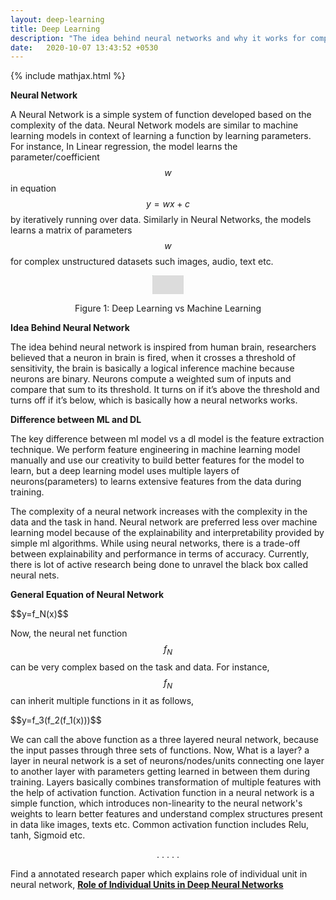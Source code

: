 ```yaml
---
layout: deep-learning
title: Deep Learning
description: "The idea behind neural networks and why it works for complex problems!"
date:   2020-10-07 13:43:52 +0530
---
```

{% include mathjax.html %}

**Neural Network**

A Neural Network is a simple system of function developed based on the complexity of the data. Neural Network models are similar to machine learning models in context of learning a function by learning parameters. For instance, In Linear regression, the model learns the parameter/coefficient $$w$$ in equation $$y=wx+c$$ by iteratively running over data. Similarly in Neural Networks, the models learns a matrix of parameters $$w$$ for complex unstructured datasets such images,
audio, text etc.

<center>
<img src="{{site.url}}/assets/images/resnet/mlvsdl.png" style="zoom: 5%; background-color:#DCDCDC;"  width="1000" height="600" /><br>
<p>Figure 1: Deep Learning vs Machine Learning</p> 
</center>

**Idea Behind Neural Network**

The idea behind neural network is inspired from human brain, researchers believed that a neuron in brain is fired, when it crosses a threshold of sensitivity, the brain is basically a logical inference machine because neurons are binary. Neurons compute a weighted sum of inputs and compare that sum to its threshold. It turns on if it’s above the threshold and turns off if it’s below, which is basically how a neural networks works.

**Difference between ML and DL**

The key difference between ml model vs a dl model is the feature extraction technique. We perform feature engineering in machine learning model manually and use our creativity to build better features for the model to learn, but a deep learning model uses multiple layers of neurons(parameters) to learns extensive features from the data during training.

The complexity of a neural network increases with the complexity in the data and the task in hand. Neural network are preferred less over machine learning model because of the explainability and interpretability provided by simple ml algorithms. While using neural networks, there is a trade-off between explainability 
and performance in terms of accuracy. Currently, there is lot of active research being done to unravel the black box called neural nets.

**General Equation of Neural Network**

<p>$$y=f_N(x)$$</p>

Now, the neural net function $$f_N$$ can be very complex based on the task and data. For instance, $$f_N$$ can inherit 
multiple functions in it as follows,

<p>$$y=f_3(f_2(f_1(x)))$$</p>

We can call the above function as a three layered neural network, because the input passes through three sets of functions. Now, What is a layer? a layer in neural network is a set of neurons/nodes/units connecting one layer to another layer with parameters getting learned in between them during training.
Layers basically combines transformation of multiple features with the help of activation function. Activation function in a neural network
is a simple function, which introduces non-linearity to the neural network's weights to learn better features and understand complex 
structures present in data like images, texts etc. Common activation function includes Relu, tanh, Sigmoid etc.

<p align=center>. . . . .</p>

Find a annotated research paper which explains role of individual unit in neural network, [**Role of Individual Units in Deep Neural Networks**](https://github.com/Mayurji/Deep-Learning-Papers/tree/master/Investigate%20DNN)
